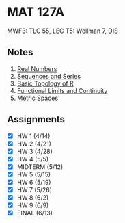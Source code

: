 # MAT 127A
MWF3: TLC 55, LEC
T5: Wellman 7, DIS
## Notes
1. [Real Numbers](real-numbers.md)
2. [Sequences and Series](sequences-series.md)
3. [Basic Topology of R](topology-r.md)
4. [Functional Limits and Continuity](functional-limits-continuity.md)
5. [Metric Spaces](metric-spaces.md)
## Assignments
- [x] HW 1 (4/14)
- [x] HW 2 (4/21)
- [x] HW 3 (4/28)
- [x] HW 4 (5/5)
- [x] MIDTERM (5/12)
- [x] HW 5 (5/15)
- [x] HW 6 (5/19)
- [x] HW 7 (5/26)
- [x] HW 8 (6/2)
- [x] HW 9 (6/9)
- [x] FINAL (6/13)